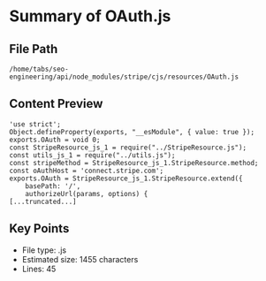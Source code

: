 # Summary of OAuth.js
  
## File Path
`/home/tabs/seo-engineering/api/node_modules/stripe/cjs/resources/OAuth.js`

## Content Preview
```
'use strict';
Object.defineProperty(exports, "__esModule", { value: true });
exports.OAuth = void 0;
const StripeResource_js_1 = require("../StripeResource.js");
const utils_js_1 = require("../utils.js");
const stripeMethod = StripeResource_js_1.StripeResource.method;
const oAuthHost = 'connect.stripe.com';
exports.OAuth = StripeResource_js_1.StripeResource.extend({
    basePath: '/',
    authorizeUrl(params, options) {
[...truncated...]
```

## Key Points
- File type: .js
- Estimated size: 1455 characters
- Lines: 45
